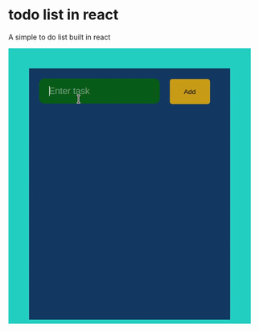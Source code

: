 # todo list in react
A simple to do list built in react

![todo-demo](https://github.com/EdinsonRequena/todo-list-react/blob/master/todo-demo.gif)
